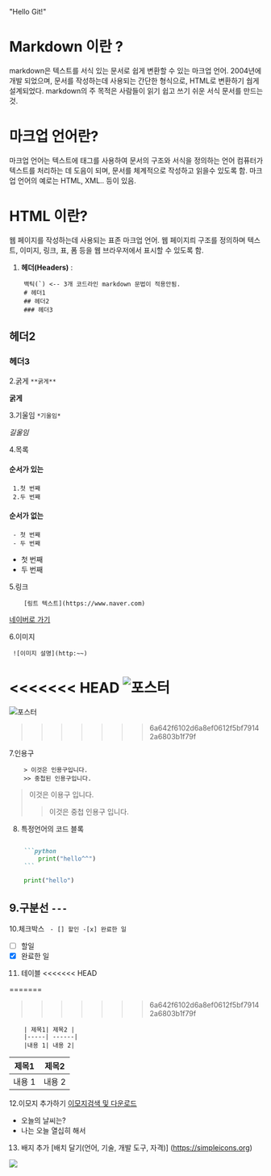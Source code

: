 "Hello Git!" 

# Markdown 이란 ?
markdown은 텍스트를 서식 있는 문서로 쉽게 변환할 수 있는 마크업 언어. 2004년에 개발 되었으며, 문서를 작성하는데 사용되는 간단한 형식으로, HTML로 변환하기 쉅게 설계되었다.
markdown의 주 목적은 사람들이 읽기 쉽고 쓰기 쉬운 서식 문서를 만드는것.

# 마크업 언어란?
마크업 언어는 텍스트에 태그를 사용하여 문서의 구조와 서식을 정의하는 언어
컴퓨터가 텍스트를 처리하는 데 도음이 되며, 문서를 체계적으로 작성하고 읽을수 있도록 함.
마크업 언어의 예로는 HTML, XML.. 등이 있음.

# HTML 이란?
웹 페이지를 작성하는데 사용되는 표존 마크업 언어.
웹 페이지릐 구조를 정의하며 텍스트, 이미지, 링크, 표, 폼 등을 웹 브라우저에서 표시할 수 있도록 함.
1. **헤더(Headers)** :
```
    백틱(`) <-- 3개 코드라인 markdown 문법이 적용안됨.
    # 헤더1
    ## 헤더2
    ### 헤더3
```
## 헤더2
### 헤더3

2.굵게
``` **굵게** ```

**굵게**

3.기울임
``` *기울임* ```

*길울임*

4.목록 
#### 순서가 있는
```
 1.첫 번째
 2.두 번째
```
#### 순서가 없는
```
 - 첫 번째
 - 두 번째
```
- 첫 번째
- 두 번째 

5.링크 
``` 
    [링트 텍스트](https://www.naver.com)
```
[네이버로 가기](https://www.naver.com)

6.이미지
```
 ![이미지 설명](http:~~)
```
<<<<<<< HEAD
![포스터](https://img1.daumcdn.net/thumb/R1280x0/?scode=mtistory2&fname=https%3A%2F%2Fblog.kakaocdn.net%2Fdn%2FtEMUl%2FbtrDc6957nj%2FNwJoDw0EOapJNDSNRNZK8K%2Fimg.jpg)
=======
![포스터]()
>>>>>>> 6a642f6102d6a8ef0612f5bf79142a6803b1f79f

7.인용구

``` 
    > 이것은 인용구입니다.
    >> 중첩된 인용구입니다.
```
> 이것은 이용구 입니다.
>> 이것은 중첩 인용구 입니다.

8. 특정언어의 코드 블록
```markdown

    ```python 
        print("hello^^")
    ```

```
```python
    print("hello")
```
9.구분선
```---```
---

10.체크박스
``` - [] 할인 -[x] 완료한 일```

- [ ] 할일
- [x] 완료한 일

11.  테이블
<<<<<<< HEAD

=======
>>>>>>> 6a642f6102d6a8ef0612f5bf79142a6803b1f79f
``` 
    | 제목1| 제목2 |
    |-----| ------|
    |내용 1| 내용 2| 
```
| 제목1| 제목2 |
|-----| -----|
|내용 1| 내용 2|

12.이모지 추가하기
[이모지검색 및 다운로드](https://emojipedia.org/)

- 오늘의 날씨는?
- 나는 오늘 열십히 해서

13. 배지 추가
[배치 달기(언어, 기술, 개발 도구, 자격)]
(https://simpleicons.org)

<img src="https://simpleicons.org/">